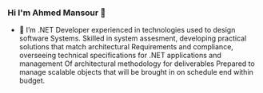### Hi I'm Ahmed Mansour 👋

- 🔭 I’m .NET Developer experienced in technologies used to design software Systems. Skilled in system assesment, developing practical solutions that match architectural Requirements and compliance, overseeing technical specifications for .NET applications and management Of architectural methodology for deliverables Prepared to manage scalable objects that will be brought in on schedule end within budget.
